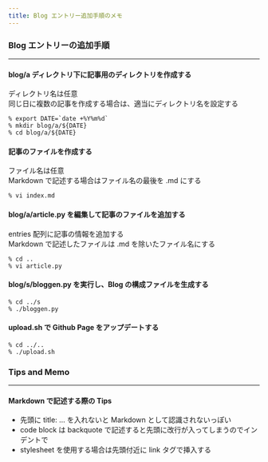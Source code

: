 ```yaml
---
title: Blog エントリー追加手順のメモ
---
```

<link rel="stylesheet" href="../common.css" type="text/css" />

### Blog エントリーの追加手順
--------

#### blog/a ディレクトリ下に記事用のディレクトリを作成する

ディレクトリ名は任意  
同じ日に複数の記事を作成する場合は、適当にディレクトリ名を設定する

    % export DATE=`date +%Y%m%d`
    % mkdir blog/a/${DATE}
    % cd blog/a/${DATE}

#### 記事のファイルを作成する

ファイル名は任意  
Markdown で記述する場合はファイル名の最後を .md にする
    
    % vi index.md

#### blog/a/article.py を編集して記事のファイルを追加する

entries 配列に記事の情報を追加する  
Markdown で記述したファイルは .md を除いたファイル名にする
    
    % cd ..
    % vi article.py

#### blog/s/bloggen.py を実行し、Blog の構成ファイルを生成する

    % cd ../s
    % ./bloggen.py

#### upload.sh で Github Page をアップデートする

    % cd ../..
    % ./upload.sh

### Tips and Memo
--------

#### Markdown で記述する際の Tips

* 先頭に title: ... を入れないと Markdown として認識されないっぽい
* code block は backquote で記述すると先頭に改行が入ってしまうのでインデントで
* stylesheet を使用する場合は先頭付近に link タグで挿入する

